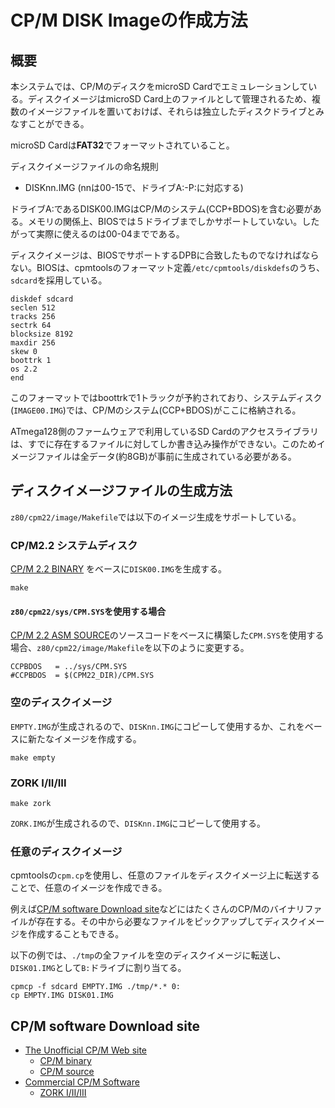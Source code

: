 # CP/M DISK Imageの作成方法

## 概要
本システムでは、CP/MのディスクをmicroSD Cardでエミュレーションしている。ディスクイメージはmicroSD Card上のファイルとして管理されるため、複数のイメージファイルを置いておけば、それらは独立したディスクドライブとみなすことができる。

microSD Cardは**FAT32**でフォーマットされていること。

ディスクイメージファイルの命名規則
  - DISKnn.IMG (nnは00-15で、ドライブA:-P:に対応する)

ドライブA:であるDISK00.IMGはCP/Mのシステム(CCP+BDOS)を含む必要がある。メモリの関係上、BIOSでは５ドライブまでしかサポートしていない。したがって実際に使えるのは00-04までである。


ディスクイメージは、BIOSでサポートするDPBに合致したものでなければならない。BIOSは、cpmtoolsのフォーマット定義`/etc/cpmtools/diskdefs`のうち、`sdcard`を採用している。
```
diskdef sdcard
seclen 512
tracks 256
sectrk 64
blocksize 8192
maxdir 256
skew 0
boottrk 1
os 2.2
end
```

このフォーマットではboottrkで1トラックが予約されており、システムディスク(`IMAGE00.IMG`)では、CP/Mのシステム(CCP+BDOS)がここに格納される。


ATmega128側のファームウェアで利用しているSD Cardのアクセスライブラリは、すでに存在するファイルに対してしか書き込み操作ができない。このためイメージファイルは全データ(約8GB)が事前に生成されている必要がある。

## ディスクイメージファイルの生成方法
`z80/cpm22/image/Makefile`では以下のイメージ生成をサポートしている。

### CP/M2.2 システムディスク
[CP/M 2.2 BINARY](http://www.cpm.z80.de/download/cpm22-b.zip)
をベースに`DISK00.IMG`を生成する。
```
make
```
#### `z80/cpm22/sys/CPM.SYS`を使用する場合
[CP/M 2.2 ASM SOURCE](http://www.cpm.z80.de/download/cpm2-asm.zip)のソースコードをベースに構築した`CPM.SYS`を使用する場合、`z80/cpm22/image/Makefile`を以下のように変更する。
```
CCPBDOS   = ../sys/CPM.SYS
#CCPBDOS  = $(CPM22_DIR)/CPM.SYS
```

### 空のディスクイメージ
`EMPTY.IMG`が生成されるので、`DISKnn.IMG`にコピーして使用するか、これをベースに新たなイメージを作成する。
```
make empty
```

### ZORK I/II/III
```
make zork
```
`ZORK.IMG`が生成されるので、`DISKnn.IMG`にコピーして使用する。

### 任意のディスクイメージ
cpmtoolsの`cpm.cp`を使用し、任意のファイルをディスクイメージ上に転送することで、任意のイメージを作成できる。

例えば[CP/M software Download site](#cpm-software-download-site)などにはたくさんのCP/Mのバイナリファイルが存在する。その中から必要なファイルをピックアップしてディスクイメージを作成することもできる。


以下の例では、`./tmp`の全ファイルを空のディスクイメージに転送し、`DISK01.IMG`として`B:`ドライブに割り当てる。
```
cpmcp -f sdcard EMPTY.IMG ./tmp/*.* 0:
cp EMPTY.IMG DISK01.IMG
```

## CP/M software Download site
- [The Unofficial CP/M Web site](http://www.cpm.z80.de/)
  - [CP/M binary](http://www.cpm.z80.de/binary.html)
  - [CP/M source](http://www.cpm.z80.de/source.html)
- [Commercial CP/M Software](http://www.retroarchive.org/cpm/)
  - [ZORK I/II/III](http://www.retroarchive.org/cpm/games/zork123_80.zip)

